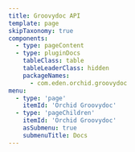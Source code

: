 ```yaml
---
title: Groovydoc API
template: page
skipTaxonomy: true
components:
  - type: pageContent
  - type: pluginDocs
    tableClass: table
    tableLeaderClass: hidden
    packageNames: 
      - com.eden.orchid.groovydoc
menu:
  - type: 'page'
    itemId: 'Orchid Groovydoc'
  - type: 'pageChildren'
    itemId: 'Orchid Groovydoc'
    asSubmenu: true
    submenuTitle: Docs
---
```

